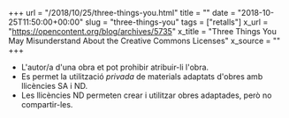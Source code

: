 +++
url = "/2018/10/25/three-things-you.html"
title = ""
date = "2018-10-25T11:50:00+00:00"
slug = "three-things-you"
tags = ["retalls"]
x_url = "https://opencontent.org/blog/archives/5735"
x_title = "Three Things You May Misunderstand About the Creative Commons Licenses"
x_source = ""
+++


  - L'autor/a d'una obra et pot prohibir atribuir-li l'obra.
  - Es permet la utilització *privada* de materials adaptats d'obres amb llicències SA i ND.
  - Les llicències ND permeten crear i utilitzar obres adaptades, però no compartir-les.
